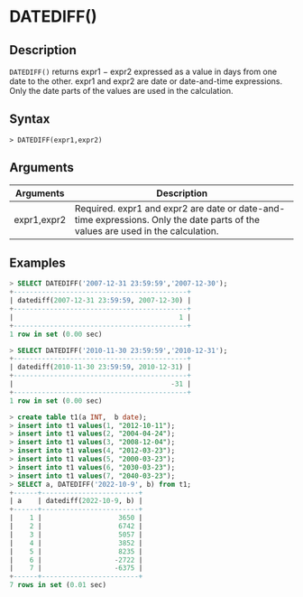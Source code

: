 # **DATEDIFF()**

## **Description**

`DATEDIFF()` returns expr1 − expr2 expressed as a value in days from one date to the other. expr1 and expr2 are date or date-and-time expressions. Only the date parts of the values are used in the calculation.

## **Syntax**

```
> DATEDIFF(expr1,expr2)
```

## **Arguments**

|  Arguments   | Description  |
|  ----  | ----  |
| expr1,expr2  | Required. expr1 and expr2 are date or date-and-time expressions. Only the date parts of the values are used in the calculation. |

## **Examples**

```sql
> SELECT DATEDIFF('2007-12-31 23:59:59','2007-12-30');
+-------------------------------------------+
| datediff(2007-12-31 23:59:59, 2007-12-30) |
+-------------------------------------------+
|                                         1 |
+-------------------------------------------+
1 row in set (0.00 sec)

> SELECT DATEDIFF('2010-11-30 23:59:59','2010-12-31');
+-------------------------------------------+
| datediff(2010-11-30 23:59:59, 2010-12-31) |
+-------------------------------------------+
|                                       -31 |
+-------------------------------------------+
1 row in set (0.00 sec)

> create table t1(a INT,  b date);
> insert into t1 values(1, "2012-10-11");
> insert into t1 values(2, "2004-04-24");
> insert into t1 values(3, "2008-12-04");
> insert into t1 values(4, "2012-03-23");
> insert into t1 values(5, "2000-03-23");
> insert into t1 values(6, "2030-03-23");
> insert into t1 values(7, "2040-03-23");
> SELECT a, DATEDIFF('2022-10-9', b) from t1;
+------+------------------------+
| a    | datediff(2022-10-9, b) |
+------+------------------------+
|    1 |                   3650 |
|    2 |                   6742 |
|    3 |                   5057 |
|    4 |                   3852 |
|    5 |                   8235 |
|    6 |                  -2722 |
|    7 |                  -6375 |
+------+------------------------+
7 rows in set (0.01 sec)
```
